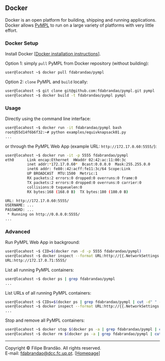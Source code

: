 ## Docker

Docker is an open platform for building, shipping and running applications. Docker allows [PyMPL](https://github.com/fdabrandao/pympl) to run on a large variety of platforms with very little effort.

### Docker Setup
Install Docker [[Docker installation instructions](https://docs.docker.com/installation/)].

Option 1: simply `pull` PyMPL from Docker repository (without building):

```bash
user@locahost ~$ docker pull fdabrandao/pympl
```

Option 2: `clone` PyMPL and `build` locally:

```bash 
user@locahost ~$ git clone git@github.com:fdabrandao/pympl.git pympl
user@locahost ~$ docker build -t fdabrandao/pympl pympl
```

### Usage
Directly using the command line interface:

```bash
user@locahost ~$ docker run -it fdabrandao/pympl bash
root@55d14f6b6f32:~# python examples/equivknapsack01.py
...
```

or through the PyMPL Web App (example URL: `http://172.17.0.60:5555/`):

```bash
user@locahost ~$ docker run -it -p 5555 fdabrandao/pympl 
eth0      Link encap:Ethernet  HWaddr 02:42:ac:11:00:3c  
          inet addr:*172.17.0.60*  Bcast:0.0.0.0  Mask:255.255.0.0
          inet6 addr: fe80::42:acff:fe11:3c/64 Scope:Link
          UP BROADCAST  MTU:1500  Metric:1
          RX packets:2 errors:0 dropped:0 overruns:0 frame:0
          TX packets:2 errors:0 dropped:0 overruns:0 carrier:0
          collisions:0 txqueuelen:0 
          RX bytes:168 (168.0 B)  TX bytes:180 (180.0 B)

URL: http://172.17.0.60:5555/
USERNAME: ...
PASSWORD: ...
 * Running on http://0.0.0.0:5555/
...
```

### Advanced
Run PyMPL Web App in background:

```bash
user@locahost ~$ CID=$(docker run -d -p 5555 fdabrandao/pympl)
user@locahost ~$ docker inspect --format URL:http://{{.NetworkSettings.IPAddress}}:5555/ $CID
URL:http://172.17.0.71:5555/
```

List all running PyMPL containers:

```bash
user@locahost ~$ docker ps | grep fdabrandao/pympl
...
```

List URLs of all running PyMPL containers:

```bash
user@locahost ~$ CIDs=$(docker ps | grep fdabrandao/pympl | cut -d" " -f1)
user@locahost ~$ docker inspect --format URL:http://{{.NetworkSettings.IPAddress}}:5555/ $CIDs
...
```

Stop and remove all PyMPL containers:

```bash
user@locahost ~$ docker stop $(docker ps -a | grep fdabrandao/pympl | cut -d" " -f1)
user@locahost ~$ docker rm $(docker ps -a | grep fdabrandao/pympl | cut -d" " -f1)
```

***
Copyright © Filipe Brandão. All rights reserved.  
E-mail: <fdabrandao@dcc.fc.up.pt>. [[Homepage](http://www.dcc.fc.up.pt/~fdabrandao/)]